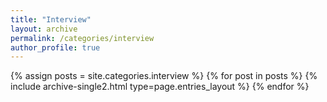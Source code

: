 ```yaml
---
title: "Interview"
layout: archive
permalink: /categories/interview
author_profile: true
---
```


{% assign posts = site.categories.interview %}
{% for post in posts %} {% include archive-single2.html type=page.entries_layout %} {% endfor %}